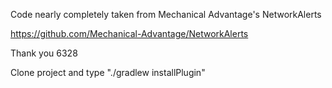 Code nearly completely taken from Mechanical Advantage's NetworkAlerts 

https://github.com/Mechanical-Advantage/NetworkAlerts

Thank you 6328

Clone project and type "./gradlew installPlugin"
